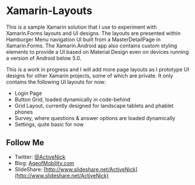# Xamarin-Layouts
This is a sample Xamarin solution that I use to experiment with Xamarin.Forms layouts and UI designs. The layouts are presented within Hamburger Menu navigation UI built from a MasterDetailPage in Xamarin.Forms. The Xamarin.Android app also contains custom styling elements to provide a UI based on Material Design even on devices running a version of Android below 5.0.

This is a work in progress and I will add more page layouts as I prototype UI designs for other Xamarin projects, some of which are private. It only contains the following UI layouts for now:

* Login Page
* Button Grid, loaded dynamically in code-behind
* Grid Layout, currently designed for landscape tablets and phablet phones
* Survey, where questions & answer options are loaded dynamically
* Settings, quite basic for now

## Follow Me
* Twitter: [@ActiveNick](http://twitter.com/ActiveNick)
* Blog: [AgeofMobility.com](http://AgeofMobility.com)
* SlideShare: [http://www.slideshare.net/ActiveNick](http://www.slideshare.net/ActiveNick)
